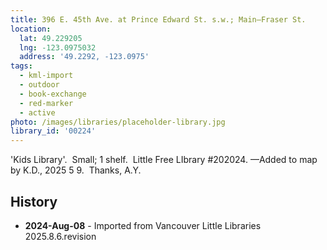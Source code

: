 ```yaml
---
title: 396 E. 45th Ave. at Prince Edward St. s.w.; Main—Fraser St.
location:
  lat: 49.229205
  lng: -123.0975032
  address: '49.2292, -123.0975'
tags:
  - kml-import
  - outdoor
  - book-exchange
  - red-marker
  - active
photo: /images/libraries/placeholder-library.jpg
library_id: '00224'
---
```

'Kids Library'.  Small; 1 shelf.  
Little Free LIbrary #202024.
—Added to map by K.D., 2025 5 9.  Thanks, A.Y.

## History
- **2024-Aug-08** - Imported from Vancouver Little Libraries 2025.8.6.revision
